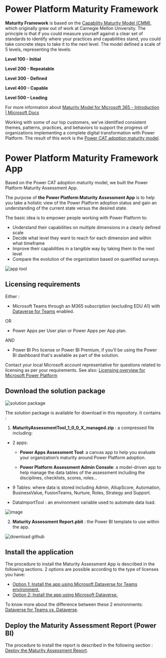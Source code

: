 # Power Platform Maturity Framework

**Maturity Framework** is based on the [Capability Maturity Model (CMM),](https://en.wikipedia.org/wiki/Capability_Maturity_Model) which originally grew out of work at Carnegie Mellon University. The principle is that if you could measure yourself against a clear set of standards to identify where your practices and capabilities stand, you could take concrete steps to take it to the next level. The model defined a scale of 5 levels, representing the levels:

**Level 100 - Initial**

**Level 200 - Repeatable**

**Level 300 - Defined**

**Level 400 - Capable**

**Level 500 – Leading**

For more information about [Maturity Model for Microsoft 365 - Introduction | Microsoft Docs](https://docs.microsoft.com/en-us/microsoft-365/community/microsoft365-maturity-model--intro)

Working with some of our top customers, we've identified consistent themes, patterns, practices, and behaviors to support the progress of organizations implementing a complete digital transformation with Power Platform. The result of this work is the [Power CAT adoption maturity model](https://powerapps.microsoft.com/en-us/blog/power-cat-adoption-maturity-model-repeatable-patterns-for-successful-power-platform-adoption/).


# Power Platform Maturity Framework App

Based on the Power CAT adoption maturity model, we built the Power Platform Maturity Assessment App.

The purpose of **the Power Platform Maturity Assessment App** is to help you take a holistic view of the Power Platform adoption status and gain an understanding of the current state versus the desired state.

The basic idea is to empower people working with Power Platform to:

-   Understand their capabilities on multiple dimensions in a clearly defined scale
-   Decide what level they want to reach for each dimension and within what timeframe
-   Improve their capabilities in a tangible way by taking them to the next level
-   Compare the evolution of the organization based on quantified surveys.

![app tool](https://user-images.githubusercontent.com/44406188/153434477-89b91899-450d-419b-a9cb-eae8df8c04b4.png)


## Licensing requirements
Either : 
 
 - Microsoft Teams through an M365 subscription (excluding EDU A1) with [Dataverse for Teams](https://docs.microsoft.com/en-us/powerapps/teams/overview-data-platform) enabled.

OR

 - Power Apps per User plan or Power Apps per App plan.
 
 AND
 - Power BI Pro license or Power BI Premium, if you'll be using the Power BI dashboard
   that's available as part of the solution.

Contact your local Microsoft account representative for questions related to licensing as per your requirements. See also: [Licensing overview for Microsoft Power Platform](https://docs.microsoft.com/en-us/power-platform/admin/pricing-billing-skus)

## Download the solution package

![solution package](https://user-images.githubusercontent.com/44406188/163870719-f53f64db-36db-4461-b594-50b3ab10b437.png)


The solution package is available for download in this repository.
It contains :

1. **MaturityAssessmentTool_1_0_0_X_managed.zip** : a compressed file including:

 - 2 apps:
 
  	- **Power Apps Assessment Tool**: a canvas app to help you evaluate your organization’s maturity around Power Platform adoption.
  
  	- **Power Platform Assessment Admin Console**: a model-driven app to help manage the data tables of the assessment including the disciplines, checklists, scores, roles…
		 
 - 9 Tables: where data is stored including Admin, AllupScore, Automation, BusinessValue, FusionTeams, Nurture, Roles, Strategy and Support.
 
 - DataImportTool : an environment variable used to automate data load.
 
![image](https://user-images.githubusercontent.com/44406188/160388527-0b09347d-500c-4ed7-8583-f7e7dc0c042a.png)


2. **Maturity Assessment Report.pbit** : the Power BI template to use within the app.


![download github](https://user-images.githubusercontent.com/44406188/163870894-b6710cec-d62e-4f91-a188-0157a5a03650.png)



## Install the application

The procedure to install the Maturity Assessment App is described in the following sections. 2 options are possible according to the type of licenses you have:

 - [Option 1: Install the app using Microsoft Dataverse for Teams environment.](/Option1%3A%20Install%20with%20Dataverse%20for%20Teams.md)
 - [Option 2: Install the app using Microsoft Dataverse.](/Option2%3A%20Install%20with%20Microsoft%20Dataverse.md)
 
To know more about the difference between these 2 environments: [Dataverse for Teams vs. Dataverse](https://docs.microsoft.com/en-us/powerapps/teams/data-platform-compare).

## Deploy the Maturity Assessment Report (Power BI)

The procedure to install the report is described in the following section : [Deploy the Maturity Assessment Report](/Install%20Power%20BI%20report.md).

